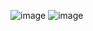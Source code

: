 ![image](https://github.com/user-attachments/assets/88a2d7bb-f4ab-4a78-a518-17b8a61dfc4f)
![image](https://github.com/user-attachments/assets/5da2bae9-8b10-4b93-b842-81f065acf0e3)
